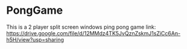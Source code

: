 # PongGame
This is a 2 player split screen windows ping pong game
link: https://drive.google.com/file/d/12MMdz4TK5JvQznZskmJ1sZiCc6An-h5H/view?usp=sharing
